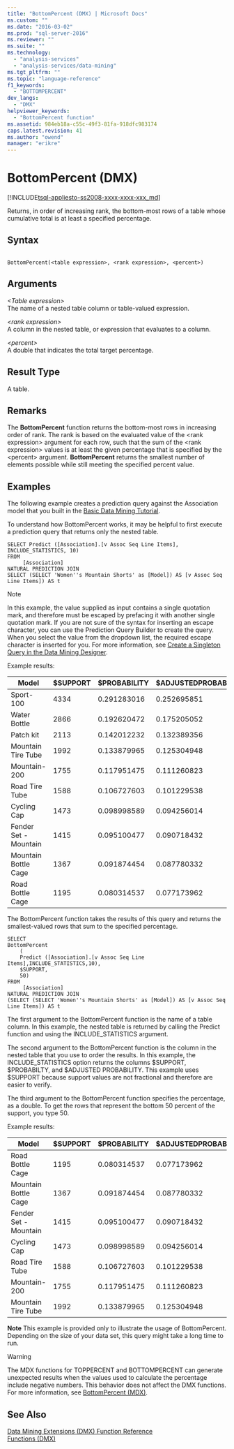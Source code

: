```yaml
---
title: "BottomPercent (DMX) | Microsoft Docs"
ms.custom: ""
ms.date: "2016-03-02"
ms.prod: "sql-server-2016"
ms.reviewer: ""
ms.suite: ""
ms.technology: 
  - "analysis-services"
  - "analysis-services/data-mining"
ms.tgt_pltfrm: ""
ms.topic: "language-reference"
f1_keywords: 
  - "BOTTOMPERCENT"
dev_langs: 
  - "DMX"
helpviewer_keywords: 
  - "BottomPercent function"
ms.assetid: 984eb18a-c55c-49f3-81fa-918dfc983174
caps.latest.revision: 41
ms.author: "owend"
manager: "erikre"
---
```

# BottomPercent (DMX)
[!INCLUDE[tsql-appliesto-ss2008-xxxx-xxxx-xxx_md](../database-engine/configure/windows/includes/tsql-appliesto-ss2008-xxxx-xxxx-xxx-md.md)]

  Returns, in order of increasing rank, the bottom-most rows of a table whose cumulative total is at least a specified percentage.  
  
## Syntax  
  
```  
  
BottomPercent(<table expression>, <rank expression>, <percent>)  
```  
  
## Arguments  
 *\<Table expression>*  
 The name of a nested table column or table-valued expression.  
  
 *\<rank expression>*  
 A column in the nested table, or expression that evaluates to a column.  
  
 *\<percent>*  
 A double that indicates the total target percentage.  
  
## Result Type  
 A table.  
  
## Remarks  
 The **BottomPercent** function returns the bottom-most rows in increasing order of rank. The rank is based on the evaluated value of the \<rank expression> argument for each row, such that the sum of the \<rank expression> values is at least the given percentage that is specified by the \<percent> argument. **BottomPercent** returns the smallest number of elements possible while still meeting the specified percent value.  
  
## Examples  
 The following example creates a prediction query against the Association model that you built in the [Basic Data Mining Tutorial](http://msdn.microsoft.com/library/6602edb6-d160-43fb-83c8-9df5dddfeb9c).  
  
 To understand how BottomPercent works, it may be helpful to first execute a prediction query that returns only the nested table.  
  
```  
SELECT Predict ([Association].[v Assoc Seq Line Items], INCLUDE_STATISTICS, 10)  
FROM   
     [Association]  
NATURAL PREDICTION JOIN  
SELECT (SELECT 'Women''s Mountain Shorts' as [Model]) AS [v Assoc Seq Line Items]) AS t  
```  
  
> [!NOTE]  
>  In this example, the value supplied as input contains a single quotation mark, and therefore must be escaped by prefacing it with another single quotation mark. If you are not sure of the syntax for inserting an escape character, you can use the Prediction Query Builder to create the query. When you select the value from the dropdown list, the required escape character is inserted for you. For more information, see [Create a Singleton Query in the Data Mining Designer](../analysis-services/data-mining/create-a-singleton-query-in-the-data-mining-designer.md).  
  
 Example results:  
  
|Model|$SUPPORT|$PROBABILITY|$ADJUSTEDPROBABILITY|  
|-----------|--------------|------------------|--------------------------|  
|Sport-100|4334|0.291283016|0.252695851|  
|Water Bottle|2866|0.192620472|0.175205052|  
|Patch kit|2113|0.142012232|0.132389356|  
|Mountain Tire Tube|1992|0.133879965|0.125304948|  
|Mountain-200|1755|0.117951475|0.111260823|  
|Road Tire Tube|1588|0.106727603|0.101229538|  
|Cycling Cap|1473|0.098998589|0.094256014|  
|Fender Set - Mountain|1415|0.095100477|0.090718432|  
|Mountain Bottle Cage|1367|0.091874454|0.087780332|  
|Road Bottle Cage|1195|0.080314537|0.077173962|  
  
 The BottomPercent function takes the results of this query and returns the smallest-valued rows that sum to the specified percentage.  
  
```  
SELECT   
BottomPercent  
    (  
    Predict ([Association].[v Assoc Seq Line Items],INCLUDE_STATISTICS,10),  
    $SUPPORT,  
    50)  
FROM   
     [Association]  
NATURAL PREDICTION JOIN  
(SELECT (SELECT 'Women''s Mountain Shorts' as [Model]) AS [v Assoc Seq Line Items]) AS t  
```  
  
 The first argument to the BottomPercent function is the name of a table column. In this example, the nested table is returned by calling the Predict function and using the INCLUDE_STATISTICS argument.  
  
 The second argument to the BottomPercent function is the column in the nested table that you use to order the results. In this example, the INCLUDE_STATISTICS option returns the columns $SUPPORT, $PROBABILTY, and $ADJUSTED PROBABILITY. This example uses $SUPPORT because support values are not fractional and therefore are easier to verify.  
  
 The third argument to the BottomPercent function specifies the percentage, as a double. To get the rows that represent the bottom 50 percent of the support, you type 50.  
  
 Example results:  
  
|Model|$SUPPORT|$PROBABILITY|$ADJUSTEDPROBABILITY|  
|-----------|--------------|------------------|--------------------------|  
|Road Bottle Cage|1195|0.080314537|0.077173962|  
|Mountain Bottle Cage|1367|0.091874454|0.087780332|  
|Fender Set - Mountain|1415|0.095100477|0.090718432|  
|Cycling Cap|1473|0.098998589|0.094256014|  
|Road Tire Tube|1588|0.106727603|0.101229538|  
|Mountain-200|1755|0.117951475|0.111260823|  
|Mountain Tire Tube|1992|0.133879965|0.125304948|  
  
 **Note** This example is provided only to illustrate the usage of BottomPercent. Depending on the size of your data set, this query might take a long time to run.  
  
> [!WARNING]  
>  The MDX functions for TOPPERCENT and BOTTOMPERCENT can generate unexpected results when the values used to calculate the percentage include negative numbers. This behavior does not affect the DMX functions. For more information, see [BottomPercent &#40;MDX&#41;](../mdx/bottompercent-mdx.md).  
  
## See Also  
 [Data Mining Extensions &#40;DMX&#41; Function Reference](../dmx/data-mining-extensions-dmx-function-reference.md)   
 [Functions &#40;DMX&#41;](../dmx/functions-dmx.md)  
  
  